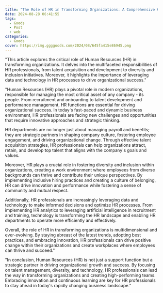 ```yaml
---
title: "The Role of HR in Transforming Organizations: A Comprehensive Guide"
date: 2024-08-28 06:41:55
tags:
  - Goods
  - Post
  - web
categories:
  - Goods
cover: https://img.ggggoods.com/2024/08/645fa415e86945.png
---
```


"This article explores the critical role of Human Resources (HR) in transforming organizations. It delves into the multifaceted responsibilities of HR professionals, from talent acquisition and development to diversity and inclusion initiatives. Moreover, it highlights the importance of leveraging data and technology in HR processes to drive organizational success."

"Human Resources (HR) plays a pivotal role in modern organizations, responsible for managing the most critical asset of any company - its people. From recruitment and onboarding to talent development and performance management, HR functions are essential for driving organizational success. In today's fast-paced and dynamic business environment, HR professionals are facing new challenges and opportunities that require innovative approaches and strategic thinking.

HR departments are no longer just about managing payroll and benefits; they are strategic partners in shaping company culture, fostering employee engagement, and driving organizational change. Through effective talent acquisition strategies, HR professionals can help organizations attract, retain, and develop top talent that aligns with the company's goals and values.

Moreover, HR plays a crucial role in fostering diversity and inclusion within organizations, creating a work environment where employees from diverse backgrounds can thrive and contribute their unique perspectives. By implementing inclusive hiring practices and creating a culture of belonging, HR can drive innovation and performance while fostering a sense of community and mutual respect.

Additionally, HR professionals are increasingly leveraging data and technology to make informed decisions and optimize HR processes. From implementing HR analytics to leveraging artificial intelligence in recruitment and training, technology is transforming the HR landscape and enabling HR departments to operate more efficiently and effectively.

Overall, the role of HR in transforming organizations is multidimensional and ever-evolving. By staying abreast of the latest trends, adopting best practices, and embracing innovation, HR professionals can drive positive change within their organizations and create workplaces where employees can thrive and succeed."

"In conclusion, Human Resources (HR) is not just a support function but a strategic partner in driving organizational growth and success. By focusing on talent management, diversity, and technology, HR professionals can lead the way in transforming organizations and creating high-performing teams. Embracing innovation and continuous learning are key for HR professionals to stay ahead in today's rapidly changing business landscape."
